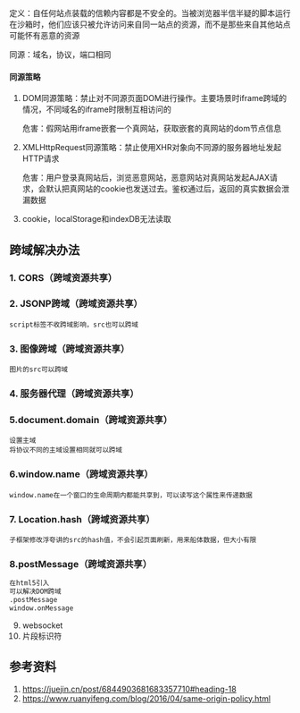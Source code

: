 

定义：自任何站点装载的信赖内容都是不安全的。当被浏览器半信半疑的脚本运行在沙箱时，他们应该只被允许访问来自同一站点的资源，而不是那些来自其他站点可能怀有恶意的资源

同源：域名，协议，端口相同

#### 同源策略

1. DOM同源策略：禁止对不同源页面DOM进行操作。主要场景时iframe跨域的情况，不同域名的iframe时限制互相访问的

   危害：假网站用iframe嵌套一个真网站，获取嵌套的真网站的dom节点信息

2. XMLHttpRequest同源策略：禁止使用XHR对象向不同源的服务器地址发起HTTP请求

   危害：用户登录真网站后，浏览恶意网站，恶意网站对真网站发起AJAX请求，会默认把真网站的cookie也发送过去。鉴权通过后，返回的真实数据会泄漏数据

3. cookie，localStorage和indexDB无法读取

## 跨域解决办法

### 1. CORS（跨域资源共享）

### 2. JSONP跨域（跨域资源共享）

```
script标签不收跨域影响，src也可以跨域
```



### 3. 图像跨域（跨域资源共享）

```
图片的src可以跨域
```



### 4. 服务器代理（跨域资源共享）

### 5.document.domain（跨域资源共享）

```
设置主域
将协议不同的主域设置相同就可以跨域
```



### 6.window.name（跨域资源共享）

```
window.name在一个窗口的生命周期内都能共享到，可以读写这个属性来传递数据
```



### 7. Location.hash（跨域资源共享）

```
子框架修改浮夸讲的src的hash值，不会引起页面刷新，用来船体数据，但大小有限
```



### 8.postMessage（跨域资源共享）

```markdown
在html5引入
可以解决DOM跨域
.postMessage
window.onMessage
```



9. websocket
10. 片段标识符



## 参考资料

1. https://juejin.cn/post/6844903681683357710#heading-18
2. https://www.ruanyifeng.com/blog/2016/04/same-origin-policy.html